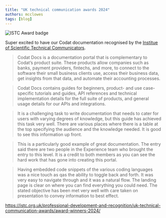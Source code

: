 ```yaml
---
title: "UK technical communication awards 2024"
authors: mcclowes
tags: [blog]
---
```


![ISTC Award badge](/img/posts/istcmeritaward.png)

<!--truncate-->

Super excited to have our Codat documentation recognised by the [Institue of Scientific Technical Communicators](https://istc.org.uk/).

> Codat Docs is a documentation portal that is complementary to Codat’s product suite. These products allow companies such as banks, payment providers, fintechs, and more, to connect to the software their small business clients use, access their business data, get insights from that data, and automate their accounting processes.

> Codat Docs contains guides for beginners, product- and use case-specific tutorials and guides, API references and technical implementation details for the full suite of products, and general usage details for our APIs and integrations.

> It is a challenging task to write documentation that needs to cater for users with varying degrees of knowledge, but this guide has achieved this task very well. There are various places where there is a table at the top specifying the audience and the knowledge needed. It is good to see this information up front.

> This is a particularly good example of great documentation. The entry said there are two people in the Experience team who brought the entry to this level. It is a credit to both members as you can see the hard work that has gone into creating this portal.

> Having embedded code snippets of the various coding languages was a nice touch as qas the ability to toggle back and forth. It was very easy to navigate through and it was a natural flow. The landing page is clear on where you can find everything you could need. The stated objective has been met very well with care taken on presentation to convey information to best effect.

https://istc.org.uk/professional-development-and-recognition/uk-technical-communication-awards/award-winners-2024/